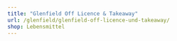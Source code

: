 ```yaml
---
title: "Glenfield Off Licence & Takeaway"
url: /glenfield/glenfield-off-licence-und-takeaway/
shop: Lebensmittel
---
```

